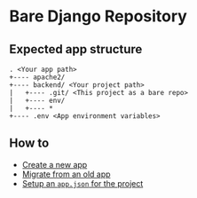 # Bare Django Repository

## Expected app structure

```
. <Your app path>
+---- apache2/
+---- backend/ <Your project path>
|   +---- .git/ <This project as a bare repo>
|   +---- env/
|   +---- *
+---- .env <App environment variables>
```

## How to

- [Create a new app][new_app]
- [Migrate from an old app][old_app]
- [Setup an `app.json` for the project][app_json]

[app_json]: https://github.com/dewayinc/bare-django-repo/blob/master/docs/APPJSON.md
[new_app]: https://github.com/dewayinc/bare-django-repo/blob/master/docs/NEWAPP.md
[old_app]: https://github.com/dewayinc/bare-django-repo/blob/master/docs/OLDAPP.md
